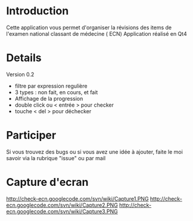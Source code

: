 # Introduction #

Cette application vous permet d'organiser la révisions des items de l'examen national classant de médecine ( ECN)
Application réalisé en Qt4

# Details #

Version 0.2
  * filtre par expression regulière
  * 3 types : non fait, en cours, et fait
  * Affichage de la progression
  * double click ou < entrée > pour checker
  * touche < del > pour déchecker

# Participer #
Si vous trouvez des bugs ou si vous avez une idée à ajouter, faite le moi savoir
via la rubrique "issue" ou par mail



# Capture d'ecran #

http://check-ecn.googlecode.com/svn/wiki/Capture1.PNG
http://check-ecn.googlecode.com/svn/wiki/Capture2.PNG
http://check-ecn.googlecode.com/svn/wiki/Capture3.PNG